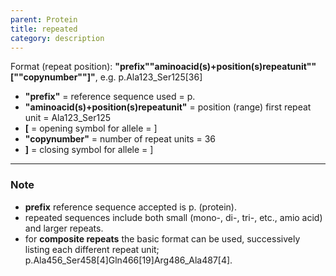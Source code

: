 ```yaml
---
parent: Protein
title: repeated
category: description
---
```


Format (repeat position):   **"prefix""aminoacid(s)+position(s)repeatunit""[""copynumber""]"**,  e.g. p.Ala123_Ser125[36]

*	**"prefix"**  =  reference sequence used  =  p.<br>
*	**"aminoacid(s)+position(s)repeatunit"**  =  position (range) first repeat unit  =  Ala123_Ser125<br>
*	**[**  =  opening symbol for allele  =  ]<br>
*	**"copynumber"**  =  number of repeat units  =  36<br>
*	**]**  =  closing symbol for allele  =  ]

---

### Note

*	**prefix** reference sequence accepted is p. (protein).
*	repeated sequences include both small (mono-, di-, tri-, etc., amio acid) and larger repeats.
*	for **composite repeats** the basic format can be used, successively listing each different repeat unit; p.Ala456\_Ser458[4]Gln466[19]Arg486\_Ala487[4].
